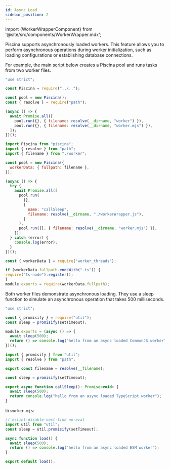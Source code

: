 ```yaml
---
id: Async Load
sidebar_position: 2
---
```


import {WorkerWrapperComponent} from '@site/src/components/WorkerWrapper.mdx';

Piscina supports asynchronously loaded workers. This feature allows you to perform asynchronous operations during worker initialization, such as loading configurations or establishing database connections.

For example, the main script below creates a Piscina pool and runs tasks from two worker files.

```js title="main.js" tab={"label":"Javascript"}
"use strict";

const Piscina = require("../..");

const pool = new Piscina();
const { resolve } = require("path");

(async () => {
  await Promise.all([
    pool.run({}, { filename: resolve(__dirname, "worker") }),
    pool.run({}, { filename: resolve(__dirname, "worker.mjs") }),
  ]);
})();
```
```javascript tab={"label":"Typescript","span":2} title="main.ts"
import Piscina from "piscina";
import { resolve } from "path";
import { filename } from "./worker";

const pool = new Piscina({
  workerData: { fullpath: filename },
});

(async () => {
  try {
    await Promise.all([
      pool.run(
        {},
        {
          name: "callSleep",
          filename: resolve(__dirname, "./workerWrapper.js"),
        }
      ),
      pool.run({}, { filename: resolve(__dirname, "worker.mjs") }),
    ]);
  } catch (error) {
    console.log(error);
  }
})();
```
```js title="workerWrapper.js"
const { workerData } = require('worker_threads');

if (workerData.fullpath.endsWith(".ts")) {
require("ts-node").register();
}
module.exports = require(workerData.fullpath);
```

Both worker files demonstrate asynchronous loading. They use a sleep function to simulate an asynchronous operation that takes 500 milliseconds.

```js title="worker.js" tab={"label":"Javascript"}
"use strict";

const { promisify } = require("util");
const sleep = promisify(setTimeout);

module.exports = (async () => {
  await sleep(500);
  return () => console.log("hello from an async loaded CommonJS worker");
})();
```

```js title="worker.ts" tab={"label":"Typescript"}
import { promisify } from "util";
import { resolve } from "path";

export const filename = resolve(__filename);

const sleep = promisify(setTimeout);

export async function callSleep(): Promise<void> {
  await sleep(500);
  return console.log("hello from an async loaded TypeScript worker");
}
```

In `worker.mjs`:

```js title="worker.mjs"
// eslint-disable-next-line no-eval
import util from "util";
const sleep = util.promisify(setTimeout);

async function load() {
  await sleep(500);
  return () => console.log("hello from an async loaded ESM worker");
}

export default load();
```

